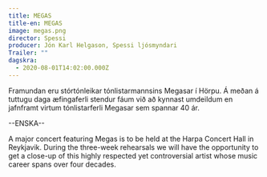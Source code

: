 ```yaml
---
title: MEGAS
title-en: MEGAS
image: megas.png
director: Spessi
producer: Jón Karl Helgason, Spessi ljósmyndari
Trailer: ""
dagskra:
  - 2020-08-01T14:02:00.000Z
---
```

Framundan eru stórtónleikar tónlistarmannsins Megasar í Hörpu. Á meðan á tuttugu daga æfingaferli stendur fáum við að kynnast umdeildum en jafnframt virtum tónlistarferli Megasar sem spannar 40 ár.

\--ENSKA--

A major concert featuring Megas is to be held at the Harpa Concert Hall in Reykjavik. During the three-week rehearsals we will have the opportunity to get a close-up of this highly respected yet controversial artist whose music career spans over four decades.